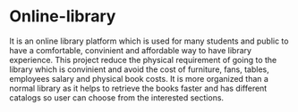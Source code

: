 # Online-library
It is an online library platform which is used for many students and public to have a comfortable, convinient and affordable way to have library experience.
This project reduce the physical requirement of going to the library which is convinient and avoid the cost of furniture, fans, tables, employees salary and physical book costs.
It is more organized than a normal library as it helps to retrieve the books faster and has different catalogs so user can choose from the interested sections.
